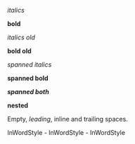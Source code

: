 *italics*

**bold**

*italics old*

**bold old**

*spanned italics*

**spanned bold**

***spanned both***

**nested**

Empty, *leading*, inline and trailing spaces\.

InWordStyle \- InWordStyle \- InWordStyle
